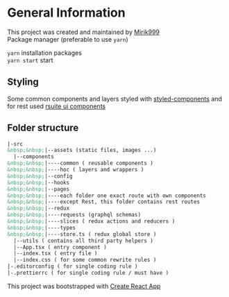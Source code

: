 # General Information
This project was created and maintained by [Mirik999](https://github.com/mirik999)  
Package manager (preferable to use ```yarn```)

```yarn``` installation packages  
```yarn start``` start

## Styling
Some common components and layers styled with
[styled-components](https://styled-components.com/) and for rest used
[rsuite ui components](https://rsuitejs.com/)

## Folder structure
```html
|-src  
&nbsp;&nbsp;|--assets (static files, images ...)  
  |--components  
&nbsp;&nbsp;|----common ( reusable components )  
&nbsp;&nbsp;|----hoc ( layers and wrappers )  
&nbsp;&nbsp;|--config  
&nbsp;&nbsp;|--hooks  
&nbsp;&nbsp;|--pages  
&nbsp;&nbsp;|----each folder one exact route with own components 
&nbsp;&nbsp;|----except Rest, this folder contains rest routes  
&nbsp;&nbsp;|--redux  
&nbsp;&nbsp;|----requests (graphql schemas)  
&nbsp;&nbsp;|----slices ( redux actions and reducers )  
&nbsp;&nbsp;|----types  
&nbsp;&nbsp;|----store.ts ( redux global store )  
  |--utils ( contains all third party helpers )
  |--App.tsx ( entry component )
  |--index.tsx ( entry file )
  |--index.css ( for some common rewrite rules )
|-.editorconfig ( for single coding rule )
|-.prettierrc ( for single coding rule / must have )
```



This project was bootstrapped with [Create React App](https://github.com/facebook/create-react-app)
